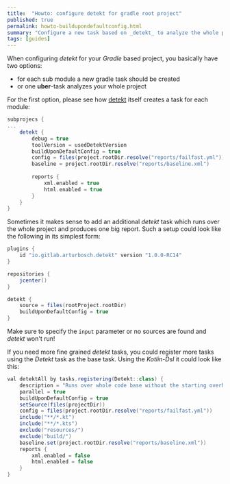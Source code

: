 ```yaml
---
title:  "Howto: configure detekt for gradle root project"
published: true
permalink: howto-buildupondefaultconfig.html
summary: "Configure a new task based on _detekt_ to analyze the whole project on one run."
tags: [guides]
---
```


When configuring _detekt_ for your _Gradle_ based project, you basically have two options:
- for each sub module a new gradle task should be created
- or one __uber__-task analyzes your whole project

For the first option, please see how [detekt](https://github.com/detekt/detekt) itself creates a task for each module:
```gradle
subprojecs {
...
    detekt {
        debug = true
        toolVersion = usedDetektVersion
        buildUponDefaultConfig = true
        config = files(project.rootDir.resolve("reports/failfast.yml"))
        baseline = project.rootDir.resolve("reports/baseline.xml")
    
        reports {
            xml.enabled = true
            html.enabled = true
        }
    }
}
```

Sometimes it makes sense to add an additional _detekt_ task which runs over the whole project and produces one big report. 
Such a setup could look like the following in its simplest form:
```gradle
plugins {
    id "io.gitlab.arturbosch.detekt" version "1.0.0-RC14"
}

repositories {
    jcenter()
}

detekt {
    source = files(rootProject.rootDir)
    buildUponDefaultConfig = true
}
```
Make sure to specify the `input` parameter or no sources are found and _detekt_ won't run!

If you need more fine grained _detekt_ tasks, you could register more tasks using the _Detekt_ task as the base task.
Using the _Kotlin-Dsl_ it could look like this:
```gradle
val detektAll by tasks.registering(Detekt::class) {
    description = "Runs over whole code base without the starting overhead for each module."
    parallel = true
    buildUponDefaultConfig = true
    setSource(files(projectDir))
    config = files(project.rootDir.resolve("reports/failfast.yml"))
    include("**/*.kt")
    include("**/*.kts")
    exclude("resources/")
    exclude("build/")
    baseline.set(project.rootDir.resolve("reports/baseline.xml"))
    reports {
        xml.enabled = false
        html.enabled = false
    }
}
```
